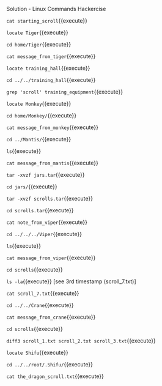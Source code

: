 Solution - Linux Commands Hackercise

`cat starting_scroll`{{execute}}

`locate Tiger`{{execute}}

`cd home/Tiger`{{execute}}

`cat message_from_tiger`{{execute}}

`locate training_hall`{{execute}}

`cd ../../training_hall`{{execute}}

`grep 'scroll' training_equipment`{{execute}}

`locate Monkey`{{execute}}

`cd home/Monkey/`{{execute}}

`cat message_from_monkey`{{execute}}

`cd ../Mantis/`{{execute}}

`ls`{{execute}}

`cat message_from_mantis`{{execute}}

`tar -xvzf jars.tar`{{execute}}

`cd jars/`{{execute}}

`tar -xvzf scrolls.tar`{{execute}}

`cd scrolls.tar`{{execute}}

`cat note_from_viper`{{execute}}

`cd ../../../Viper`{{execute}}

`ls`{{execute}}

`cat message_from_viper`{{execute}}

`cd scrolls`{{execute}}

`ls -la`{{execute}} [see 3rd timestamp (scroll_7.txt)]

`cat scroll_7.txt`{{execute}}

`cd ../../Crane`{{execute}}

`cat message_from_crane`{{execute}}

`cd scrolls`{{execute}}

`diff3 scroll_1.txt scroll_2.txt scroll_3.txt`{{execute}}

`locate Shifu`{{execute}}

`cd ../../root/.Shifu/`{{execute}}

`cat the_dragon_scroll.txt`{{execute}}
